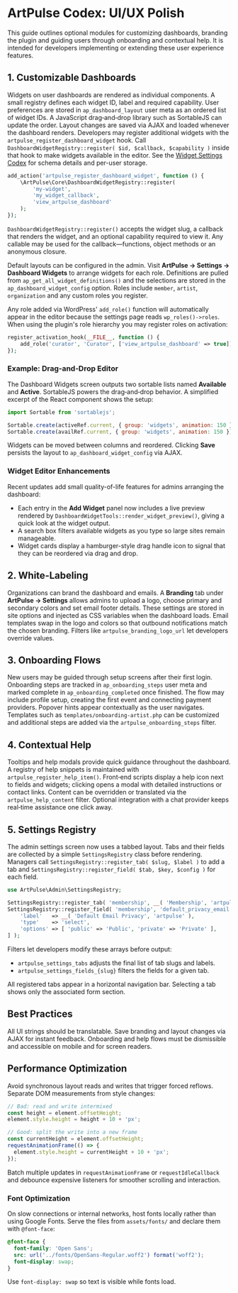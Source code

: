# ArtPulse Codex: UI/UX Polish

This guide outlines optional modules for customizing dashboards, branding the plugin and guiding users through onboarding and contextual help. It is intended for developers implementing or extending these user experience features.

## 1. Customizable Dashboards

Widgets on user dashboards are rendered as individual components. A small registry defines each widget ID, label and required capability. User preferences are stored in `ap_dashboard_layout` user meta as an ordered list of widget IDs. A JavaScript drag‑and‑drop library such as SortableJS can update the order. Layout changes are saved via AJAX and loaded whenever the dashboard renders. Developers may register additional widgets with the `artpulse_register_dashboard_widget` hook. Call `DashboardWidgetRegistry::register( $id, $callback, $capability )` inside that hook to make widgets available in the editor.
See the [Widget Settings Codex](widget-settings-codex.md) for schema details and per-user storage.

```php
add_action('artpulse_register_dashboard_widget', function () {
    \ArtPulse\Core\DashboardWidgetRegistry::register(
        'my-widget',
        'my_widget_callback',
        'view_artpulse_dashboard'
    );
});
```

`DashboardWidgetRegistry::register()` accepts the widget slug, a callback that renders
the widget, and an optional capability required to view it. Any callable may be
used for the callback—functions, object methods or an anonymous closure.

Default layouts can be configured in the admin. Visit **ArtPulse → Settings → Dashboard Widgets** to arrange widgets for each role. Definitions are pulled from `ap_get_all_widget_definitions()` and the selections are stored in the `ap_dashboard_widget_config` option. Roles include `member`, `artist`, `organization` and any custom roles you register.

Any role added via WordPress' `add_role()` function will automatically appear in the editor because the settings page reads `wp_roles()->roles`. When using the plugin's role hierarchy you may register roles on activation:

```php
register_activation_hook(__FILE__, function () {
    add_role('curator', 'Curator', ['view_artpulse_dashboard' => true]);
});
```

### Example: Drag‑and‑Drop Editor

The Dashboard Widgets screen outputs two sortable lists named **Available** and
**Active**. SortableJS powers the drag‑and‑drop behavior. A simplified excerpt of
the React component shows the setup:

```jsx
import Sortable from 'sortablejs';

Sortable.create(activeRef.current, { group: 'widgets', animation: 150 });
Sortable.create(availRef.current, { group: 'widgets', animation: 150 });
```

Widgets can be moved between columns and reordered. Clicking **Save** persists
the layout to `ap_dashboard_widget_config` via AJAX.

### Widget Editor Enhancements

Recent updates add small quality-of-life features for admins arranging the
dashboard:

- Each entry in the **Add Widget** panel now includes a live preview rendered by
  `DashboardWidgetTools::render_widget_preview()`, giving a quick look at the
  widget output.
- A search box filters available widgets as you type so large sites remain
  manageable.
- Widget cards display a hamburger-style drag handle icon to signal that they
  can be reordered via drag and drop.

## 2. White‑Labeling

Organizations can brand the dashboard and emails. A **Branding** tab under **ArtPulse → Settings** allows admins to upload a logo, choose primary and secondary colors and set email footer details. These settings are stored in site options and injected as CSS variables when the dashboard loads. Email templates swap in the logo and colors so that outbound notifications match the chosen branding. Filters like `artpulse_branding_logo_url` let developers override values.

## 3. Onboarding Flows

New users may be guided through setup screens after their first login. Onboarding steps are tracked in `ap_onboarding_steps` user meta and marked complete in `ap_onboarding_completed` once finished. The flow may include profile setup, creating the first event and connecting payment providers. Popover hints appear contextually as the user navigates. Templates such as `templates/onboarding-artist.php` can be customized and additional steps are added via the `artpulse_onboarding_steps` filter.

## 4. Contextual Help

Tooltips and help modals provide quick guidance throughout the dashboard. A registry of help snippets is maintained with `artpulse_register_help_item()`. Front‑end scripts display a help icon next to fields and widgets; clicking opens a modal with detailed instructions or contact links. Content can be overridden or translated via the `artpulse_help_content` filter. Optional integration with a chat provider keeps real‑time assistance one click away.

## 5. Settings Registry

The admin settings screen now uses a tabbed layout. Tabs and their fields are
collected by a simple `SettingsRegistry` class before rendering. Managers call
`SettingsRegistry::register_tab( $slug, $label )` to add a tab and
`SettingsRegistry::register_field( $tab, $key, $config )` for each field.

```php
use ArtPulse\Admin\SettingsRegistry;

SettingsRegistry::register_tab( 'membership', __( 'Membership', 'artpulse' ) );
SettingsRegistry::register_field( 'membership', 'default_privacy_email', [
    'label'   => __( 'Default Email Privacy', 'artpulse' ),
    'type'    => 'select',
    'options' => [ 'public' => 'Public', 'private' => 'Private' ],
] );
```

Filters let developers modify these arrays before output:

- `artpulse_settings_tabs` adjusts the final list of tab slugs and labels.
- `artpulse_settings_fields_{slug}` filters the fields for a given tab.

All registered tabs appear in a horizontal navigation bar. Selecting a tab shows
only the associated form section.

## Best Practices

All UI strings should be translatable. Save branding and layout changes via AJAX for instant feedback. Onboarding and help flows must be dismissible and accessible on mobile and for screen readers.

## Performance Optimization

Avoid synchronous layout reads and writes that trigger forced reflows. Separate
DOM measurements from style changes:

```js
// Bad: read and write intermixed
const height = element.offsetHeight;
element.style.height = height + 10 + 'px';

// Good: split the write into a new frame
const currentHeight = element.offsetHeight;
requestAnimationFrame(() => {
  element.style.height = currentHeight + 10 + 'px';
});
```

Batch multiple updates in `requestAnimationFrame` or `requestIdleCallback` and
debounce expensive listeners for smoother scrolling and interaction.

### Font Optimization

On slow connections or internal networks, host fonts locally rather than using
Google Fonts. Serve the files from `assets/fonts/` and declare them with
`@font-face`:

```css
@font-face {
  font-family: 'Open Sans';
  src: url('../fonts/OpenSans-Regular.woff2') format('woff2');
  font-display: swap;
}
```

Use `font-display: swap` so text is visible while fonts load.
